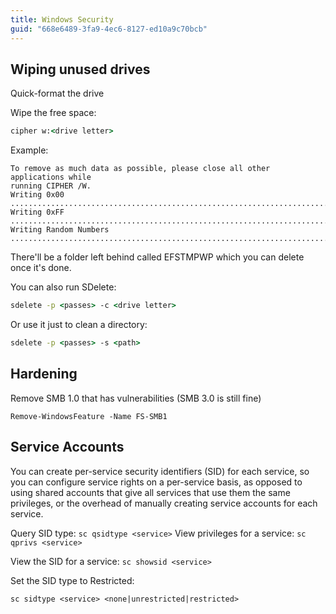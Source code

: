 ```yaml
---
title: Windows Security
guid: "668e6489-3fa9-4ec6-8127-ed10a9c70bcb"
---
```


## Wiping unused drives

Quick-format the drive

Wipe the free space:

```cmd
cipher w:<drive letter>
```

Example:

```
To remove as much data as possible, please close all other applications while
running CIPHER /W.
Writing 0x00
.........................................................................................................
Writing 0xFF
.........................................................................................................
Writing Random Numbers
.........................................................................................................
```

There'll be a folder left behind called EFSTMPWP which you can delete once it's done.

You can also run SDelete:

```cmd
sdelete -p <passes> -c <drive letter>
```

Or use it just to clean a directory:

```cmd
sdelete -p <passes> -s <path>
```

## Hardening

Remove SMB 1.0 that has vulnerabilities (SMB 3.0 is still fine)

`Remove-WindowsFeature -Name FS-SMB1`

## Service Accounts

You can create per-service security identifiers (SID) for each service, so you can configure service rights on a per-service basis, as opposed to using shared accounts that give all services that use them the same privileges, or the overhead of  manually creating service accounts for each service.

Query SID type: `sc qsidtype <service>`
View privileges for a service: `sc qprivs <service>`

View the SID for a service: `sc showsid <service>`

Set the SID type to Restricted:

`sc sidtype <service> <none|unrestricted|restricted>`
